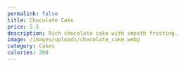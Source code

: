 ```yaml
---
permalink: false
title: Chocolate Cake
price: 5.5
description: Rich chocolate cake with smooth frosting.
image: /images/uploads/chocolate_cake.webp
category: Cakes
calories: 200
---
```

